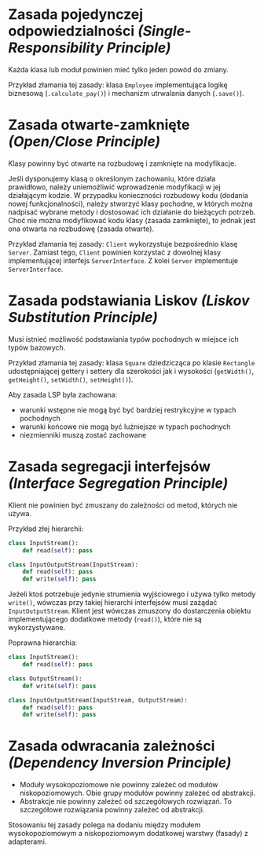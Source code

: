 # Zasada pojedynczej odpowiedzialności *(Single-Responsibility Principle)*

Każda klasa lub moduł powinien mieć tylko jeden powód do zmiany.

Przykład złamania tej zasady: klasa `Employee` implementująca logikę biznesową (`.calculate_pay()`) i mechanizm utrwalania danych (`.save()`).

# Zasada otwarte-zamknięte *(Open/Close Principle)*

Klasy powinny być otwarte na rozbudowę i zamknięte na modyfikacje.

Jeśli dysponujemy klasą o określonym zachowaniu, które działa prawidłowo, należy uniemożliwić wprowadzenie modyfikacji w jej działającym kodzie.
W przypadku konieczności rozbudowy kodu (dodania nowej funkcjonalności), należy stworzyć klasy pochodne, w których można nadpisać wybrane metody i dostosować ich działanie do bieżących potrzeb.
Choć nie można modyfikować kodu klasy (zasada zamknięte), to jednak jest ona otwarta na rozbudowę (zasada otwarte).

Przykład złamania tej zasady: `Client` wykorzystuje bezpośrednio klasę `Server`. 
Zamiast tego, `Client` powinien korzystać z dowolnej klasy implementującej interfejs `ServerInterface`. 
Z kolei `Server` implementuje `ServerInterface`.

# Zasada podstawiania Liskov *(Liskov Substitution Principle)* 

Musi istnieć możliwość podstawiania typów pochodnych w miejsce ich typów bazowych.

Przykład złamania tej zasady: klasa `Square` dziedzicząca po klasie `Rectangle` udostępniającej gettery i settery dla szerokości jak i wysokości (`getWidth()`, `getHeight()`, `setWidth()`, `setHeight()`).

Aby zasada LSP była zachowana:

- warunki wstępne nie mogą być być bardziej restrykcyjne w typach pochodnych
- warunki końcowe nie mogą być luźniejsze w typach pochodnych
- niezmienniki muszą zostać zachowane

# Zasada segregacji interfejsów *(Interface Segregation Principle)*

Klient nie powinien być zmuszany do zależności od metod, których nie używa.

Przykład złej hierarchii: 

```python
class InputStream():
    def read(self): pass

class InputOutputStream(InputStream):
    def read(self): pass
    def write(self): pass
```

Jeżeli ktoś potrzebuje jedynie strumienia wyjściowego i używa tylko metody `write()`, wówczas przy takiej hierarchi interfejsów musi zażądać `InputOutputStream`. 
Klient jest wówczas zmuszony do dostarczenia obiektu implementującego dodatkowe metody (`read()`), które nie są wykorzystywane.

Poprawna hierarchia:

```python
class InputStream():
    def read(self): pass

class OutputStream():
    def write(self): pass

class InputOutputStream(InputStream, OutputStream):
    def read(self): pass
    def write(self): pass
```

# Zasada odwracania zależności *(Dependency Inversion Principle)*

- Moduły wysokopoziomowe nie powinny zależeć od modułów niskopoziomowych. 
  Obie grupy modułów powinny zależeć od abstrakcji.
- Abstrakcje nie powinny zależeć od szczegółowych rozwiązań. 
  To szczegółowe rozwiązania powinny zależeć od abstrakcji.

Stosowaniu tej zasady polega na dodaniu między modułem wysokopoziomowym a niskopoziomowym dodatkowej warstwy (fasady) z adapterami.